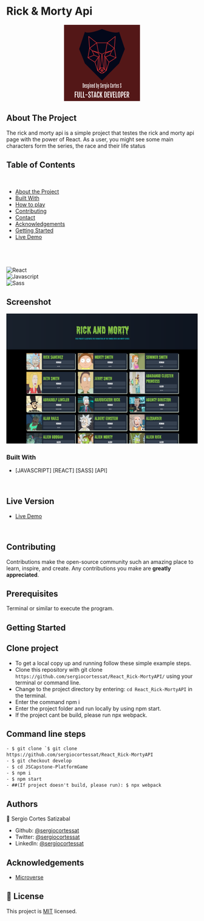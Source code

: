 # Rick & Morty Api

<p align="center">
  <img height="auto" src="customlogo.png">
</p>

## About The Project

The rick and morty api is a simple project that testes the rick and morty api page with the power of React. As a user, you might see some main characters form the series, the race and their life status


## Table of Contents

<br />

- [About the Project](#about-the-project)
- [Built With](#built-with)
- [How to play](#how-to-play)
- [Contributing](#contributing)
- [Contact](#authors)
- [Acknowledgements](#acknowledgements)
- [Getting Started](#getting-started)
- [Live Demo](#live-version)

#

<br />

![React](https://img.shields.io/badge/React-092E20?style=for-the-badge&logo=react&logoColor=white) <br/>
![Javascript](https://img.shields.io/badge/Javascript-3776AB?style=for-the-badge&logo=javascript&logoColor=white) <br/>
![Sass](https://img.shields.io/badge/Sass-092E20?style=for-the-badge&logo=sass&logoColor=white) <br/>

## Screenshot

<p align="center">
  <img height="auto" src="Screenshot.png">
</p>

### Built With

- [JAVASCRIPT] [REACT] [SASS] [API]

<br />

## Live Version

- [Live Demo](https://sergiocortessat.github.io/React_Rick-MortyAPI/)

<!-- ABOUT THE PROJECT   -->

<br />

## Contributing

Contributions make the open-source community such an amazing place to learn, inspire, and create. Any contributions you make are **greatly appreciated**.

## Prerequisites

Terminal or similar to execute the program.

## Getting Started

## Clone project

- To get a local copy up and running follow these simple example steps.
- Clone this repository with git clone `https://github.com/sergiocortessat/React_Rick-MortyAPI/` using your terminal or command line.
- Change to the project directory by entering: `cd React_Rick-MortyAPI` in the terminal.
- Enter the command npm i
- Enter the project folder and run locally by using npm start.
- If the project cant be build, please run npx webpack.

## Command line steps

```
- $ git clone `$ git clone https://github.com/sergiocortessat/React_Rick-MortyAPI
- $ git checkout develop
- $ cd JSCapstone-PlatformGame
- $ npm i
- $ npm start
- ##(If project doesn't build, please run): $ npx webpack
```

## Authors

👤 Sergio Cortes Satizabal

- Github: [@sergiocortessat](https://github.com/sergiocortessat)
- Twitter: [@sergiocortessat](https://twitter.com/sergiocortessat)
- LinkedIn: [@sergiocortessat](https://linkedin.com/in/sergiocortessat)

<!-- ACKNOWLEDGEMENTS -->

## Acknowledgements

- [Microverse](https://www.microverse.org/)

## 📝 License

This project is [MIT](https://github.com/sergiocortessat/sergiocortessat/blob/main/LICENSE) licensed.
